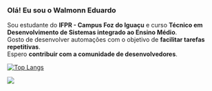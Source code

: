 ### Olá! Eu sou o Walmonn Eduardo

Sou estudante do **IFPR - Campus Foz do Iguaçu** e curso **Técnico em Desenvolvimento de Sistemas integrado ao Ensino Médio**.  
Gosto de desenvolver automações com o objetivo de **facilitar tarefas repetitivas**.  
Espero **contribuir com a comunidade de desenvolvedores**.

[![Top Langs](https://github-readme-stats.vercel.app/api/top-langs/?username=WalmonnEduardo&layout=compact&langs_count=7&theme=dracula)](https://github.com/WalmonnEduardo)

![](https://img.shields.io/badge/Arch_Linux-1793D1?logo=arch-linux&logoColor=black)
